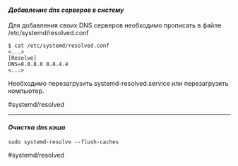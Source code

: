 
#### ***Добавление dns серверов в систему*** <a name=systemd_add_dns_servers></a></br>
Для добавления своих DNS серверов необходимо прописать в файле /etc/systemd/resolved.conf
```
$ cat /etc/systemd/resolved.conf
<...>
[Resolve]
DNS=8.8.8.8 8.8.4.4
<...>
```
Необходимо перезагрузить systemd-resolved.service или перезагрузить компьютер.

#systemd/resolved 

---

#### ***Очистка dns кэша***
```sudo systemd-resolve --flush-caches```

#systemd/resolved


